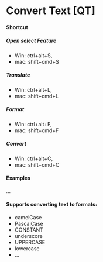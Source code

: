 # Convert Text [QT]

#### Shortcut

##### Open select Feature

-   Win: ctrl+alt+S,
-   mac: shift+cmd+S

##### Translate

-   Win: ctrl+alt+L,
-   mac: shift+cmd+L

##### Format

-   Win: ctrl+alt+F,
-   mac: shift+cmd+F

##### Convert

-   Win: ctrl+alt+C,
-   mac: shift+cmd+C

#### Examples

...

#### Supports converting text to formats:

-   camelCase
-   PascalCase
-   CONSTANT
-   underscore
-   UPPERCASE
-   lowercase
-   ...
